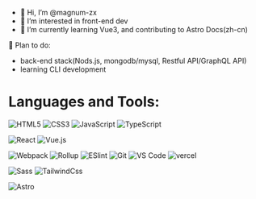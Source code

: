 - 👋 Hi, I’m @magnum-zx
- 👀 I’m interested in front-end dev
- 🌱 I’m currently learning Vue3, and contributing to Astro Docs(zh-cn)

💞️ Plan to do: 
- back-end stack(Nods.js, mongodb/mysql, Restful API/GraphQL API)
- learning CLI development

<!---
magnum-zx/magnum-zx is a ✨ special ✨ repository because its `README.md` (this file) appears on your GitHub profile.
You can click the Preview link to take a look at your changes.
--->


# Languages and Tools:
![HTML5](https://img.shields.io/badge/-HTML5-%23E44D27?style=flat-square&logo=html5&logoColor=ffffff)
![CSS3](https://img.shields.io/badge/-CSS3-%231572B6?style=flat-square&logo=css3)
![JavaScript](https://img.shields.io/badge/-JavaScript-%23F7DF1C?style=flat-square&logo=javascript&logoColor=000000&labelColor=%23F7DF1C&color=%23FFCE5A)
![TypeScript](https://img.shields.io/badge/-TypeScript-007ACC?style=flat-square&logo=typescript&logoColor=white)

![React](https://img.shields.io/badge/-React-%23282C34?style=flat-square&logo=react)
![Vue.js](https://img.shields.io/badge/-Vue.js-%232c3e50?style=flat-square&logo=vuedotjs)

![Webpack](https://img.shields.io/badge/-Webpack-%232C3A42?style=flat-square&logo=webpack)
![Rollup](https://img.shields.io/badge/-Rollup-%23EC4A3F?style=flat-square&logo=rollupdotjs&logoColor=ffffff)
![ESlint](https://img.shields.io/badge/-ESLint-%234B32C3?style=flat-square&logo=eslint)
![Git](https://img.shields.io/badge/-Git-%23F05032?style=flat-square&logo=git&logoColor=%23ffffff)
![VS Code](https://img.shields.io/badge/-VSCode-%23007ACC?style=flat-square&logo=visual-studio-code)
![vercel](https://img.shields.io/badge/-vercel-%2300C7B7?style=flat-square&logo=vercel&logoColor=ffffff)

![Sass](https://img.shields.io/badge/-Sass-%23CC6699?style=flat-square&logo=sass&logoColor=ffffff)
![TailwindCss](https://img.shields.io/badge/-TailwindCss-%231a202c?style=flat-square&logo=tailwind-css)

![Astro](https://img.shields.io/badge/-Astro-FF5D01.svg?style=flat-square&logo=astro&logoColor=white)
